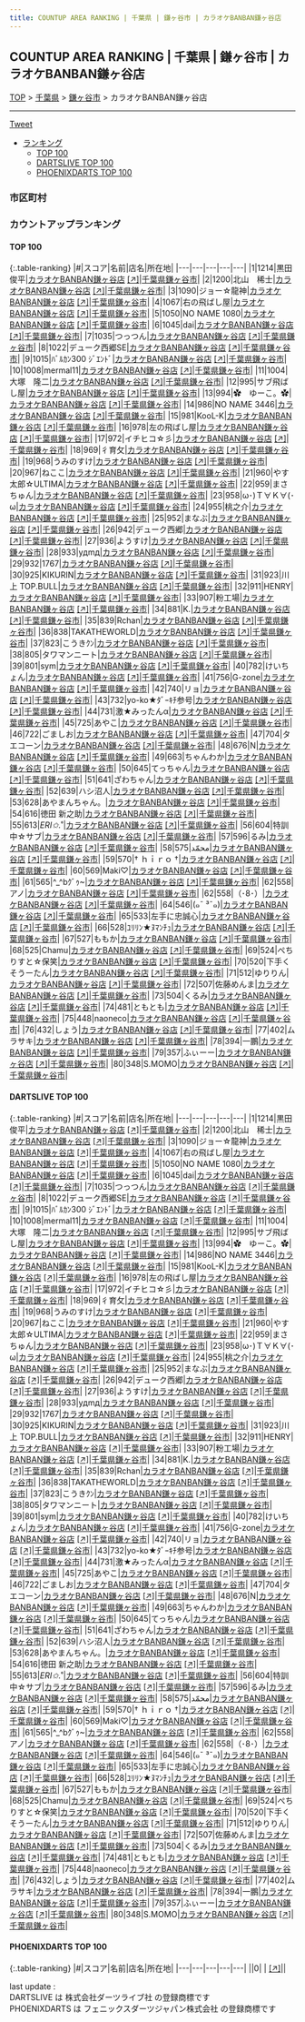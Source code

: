 ```yaml
---
title: COUNTUP AREA RANKING | 千葉県 | 鎌ヶ谷市 | カラオケBANBAN鎌ヶ谷店
---
```

## COUNTUP AREA RANKING | 千葉県 | 鎌ヶ谷市 | カラオケBANBAN鎌ヶ谷店

[TOP](/darts/rank/) > [千葉県](/darts/rank/千葉県/) > [鎌ヶ谷市](/darts/rank/千葉県/鎌ヶ谷市/) > カラオケBANBAN鎌ヶ谷店

___

<a href="https://twitter.com/share?ref_src=twsrc%5Etfw" data-text="COUNTUP AREA RANKING | 千葉県鎌ヶ谷市カラオケBANBAN鎌ヶ谷店" class="twitter-share-button" data-hashtags="DARTSLIVE,PHOENIXDARTS,darts,ダーツ" data-show-count="false">Tweet</a>

* [ランキング](#カウントアップランキング)
    * [TOP 100](#top-100)
    * [DARTSLIVE TOP 100](#dartslive-top-100)
    * [PHOENIXDARTS TOP 100](#phoenixdarts-top-100)

### 市区町村

<ul>

</ul>

### カウントアップランキング

#### TOP 100



{:.table-ranking}
|#|スコア|名前|店名|所在地|
|---|---|---|---|---|
|1|1214|<span class="rank-name-dl">黒田 俊平</span>|<a href="/darts/rank/shops/b36ff71bbaf746370d9b047a20a7ba1e.html">カラオケBANBAN鎌ヶ谷店</a> <a href="https://search.dartslive.com/jp/shop/b36ff71bbaf746370d9b047a20a7ba1e">[↗]</a>|<a href="/darts/rank/千葉県/鎌ヶ谷市">千葉県鎌ヶ谷市</a>|
|2|1200|<span class="rank-name-dl">北山　稀士</span>|<a href="/darts/rank/shops/b36ff71bbaf746370d9b047a20a7ba1e.html">カラオケBANBAN鎌ヶ谷店</a> <a href="https://search.dartslive.com/jp/shop/b36ff71bbaf746370d9b047a20a7ba1e">[↗]</a>|<a href="/darts/rank/千葉県/鎌ヶ谷市">千葉県鎌ヶ谷市</a>|
|3|1090|<span class="rank-name-dl">ジョー☆龍神</span>|<a href="/darts/rank/shops/b36ff71bbaf746370d9b047a20a7ba1e.html">カラオケBANBAN鎌ヶ谷店</a> <a href="https://search.dartslive.com/jp/shop/b36ff71bbaf746370d9b047a20a7ba1e">[↗]</a>|<a href="/darts/rank/千葉県/鎌ヶ谷市">千葉県鎌ヶ谷市</a>|
|4|1067|<span class="rank-name-dl">右の飛ばし屋</span>|<a href="/darts/rank/shops/b36ff71bbaf746370d9b047a20a7ba1e.html">カラオケBANBAN鎌ヶ谷店</a> <a href="https://search.dartslive.com/jp/shop/b36ff71bbaf746370d9b047a20a7ba1e">[↗]</a>|<a href="/darts/rank/千葉県/鎌ヶ谷市">千葉県鎌ヶ谷市</a>|
|5|1050|<span class="rank-name-dl">NO NAME 1080</span>|<a href="/darts/rank/shops/b36ff71bbaf746370d9b047a20a7ba1e.html">カラオケBANBAN鎌ヶ谷店</a> <a href="https://search.dartslive.com/jp/shop/b36ff71bbaf746370d9b047a20a7ba1e">[↗]</a>|<a href="/darts/rank/千葉県/鎌ヶ谷市">千葉県鎌ヶ谷市</a>|
|6|1045|<span class="rank-name-dl">dai</span>|<a href="/darts/rank/shops/b36ff71bbaf746370d9b047a20a7ba1e.html">カラオケBANBAN鎌ヶ谷店</a> <a href="https://search.dartslive.com/jp/shop/b36ff71bbaf746370d9b047a20a7ba1e">[↗]</a>|<a href="/darts/rank/千葉県/鎌ヶ谷市">千葉県鎌ヶ谷市</a>|
|7|1035|<span class="rank-name-dl">つっつん</span>|<a href="/darts/rank/shops/b36ff71bbaf746370d9b047a20a7ba1e.html">カラオケBANBAN鎌ヶ谷店</a> <a href="https://search.dartslive.com/jp/shop/b36ff71bbaf746370d9b047a20a7ba1e">[↗]</a>|<a href="/darts/rank/千葉県/鎌ヶ谷市">千葉県鎌ヶ谷市</a>|
|8|1022|<span class="rank-name-dl">デューク西郷SE</span>|<a href="/darts/rank/shops/b36ff71bbaf746370d9b047a20a7ba1e.html">カラオケBANBAN鎌ヶ谷店</a> <a href="https://search.dartslive.com/jp/shop/b36ff71bbaf746370d9b047a20a7ba1e">[↗]</a>|<a href="/darts/rank/千葉県/鎌ヶ谷市">千葉県鎌ヶ谷市</a>|
|9|1015|<span class="rank-name-dl">ﾊﾞﾙｶﾝ300 ｼﾞｴﾝﾄﾞ</span>|<a href="/darts/rank/shops/b36ff71bbaf746370d9b047a20a7ba1e.html">カラオケBANBAN鎌ヶ谷店</a> <a href="https://search.dartslive.com/jp/shop/b36ff71bbaf746370d9b047a20a7ba1e">[↗]</a>|<a href="/darts/rank/千葉県/鎌ヶ谷市">千葉県鎌ヶ谷市</a>|
|10|1008|<span class="rank-name-dl">mermal11</span>|<a href="/darts/rank/shops/b36ff71bbaf746370d9b047a20a7ba1e.html">カラオケBANBAN鎌ヶ谷店</a> <a href="https://search.dartslive.com/jp/shop/b36ff71bbaf746370d9b047a20a7ba1e">[↗]</a>|<a href="/darts/rank/千葉県/鎌ヶ谷市">千葉県鎌ヶ谷市</a>|
|11|1004|<span class="rank-name-dl">大塚　隆二</span>|<a href="/darts/rank/shops/b36ff71bbaf746370d9b047a20a7ba1e.html">カラオケBANBAN鎌ヶ谷店</a> <a href="https://search.dartslive.com/jp/shop/b36ff71bbaf746370d9b047a20a7ba1e">[↗]</a>|<a href="/darts/rank/千葉県/鎌ヶ谷市">千葉県鎌ヶ谷市</a>|
|12|995|<span class="rank-name-dl">サブ飛ばし屋</span>|<a href="/darts/rank/shops/b36ff71bbaf746370d9b047a20a7ba1e.html">カラオケBANBAN鎌ヶ谷店</a> <a href="https://search.dartslive.com/jp/shop/b36ff71bbaf746370d9b047a20a7ba1e">[↗]</a>|<a href="/darts/rank/千葉県/鎌ヶ谷市">千葉県鎌ヶ谷市</a>|
|13|994|<span class="rank-name-dl">✿　ゆーこ。✿</span>|<a href="/darts/rank/shops/b36ff71bbaf746370d9b047a20a7ba1e.html">カラオケBANBAN鎌ヶ谷店</a> <a href="https://search.dartslive.com/jp/shop/b36ff71bbaf746370d9b047a20a7ba1e">[↗]</a>|<a href="/darts/rank/千葉県/鎌ヶ谷市">千葉県鎌ヶ谷市</a>|
|14|986|<span class="rank-name-dl">NO NAME 3446</span>|<a href="/darts/rank/shops/b36ff71bbaf746370d9b047a20a7ba1e.html">カラオケBANBAN鎌ヶ谷店</a> <a href="https://search.dartslive.com/jp/shop/b36ff71bbaf746370d9b047a20a7ba1e">[↗]</a>|<a href="/darts/rank/千葉県/鎌ヶ谷市">千葉県鎌ヶ谷市</a>|
|15|981|<span class="rank-name-dl">KooL-K</span>|<a href="/darts/rank/shops/b36ff71bbaf746370d9b047a20a7ba1e.html">カラオケBANBAN鎌ヶ谷店</a> <a href="https://search.dartslive.com/jp/shop/b36ff71bbaf746370d9b047a20a7ba1e">[↗]</a>|<a href="/darts/rank/千葉県/鎌ヶ谷市">千葉県鎌ヶ谷市</a>|
|16|978|<span class="rank-name-dl">左の飛ばし屋</span>|<a href="/darts/rank/shops/b36ff71bbaf746370d9b047a20a7ba1e.html">カラオケBANBAN鎌ヶ谷店</a> <a href="https://search.dartslive.com/jp/shop/b36ff71bbaf746370d9b047a20a7ba1e">[↗]</a>|<a href="/darts/rank/千葉県/鎌ヶ谷市">千葉県鎌ヶ谷市</a>|
|17|972|<span class="rank-name-dl">イチヒコ☆彡</span>|<a href="/darts/rank/shops/b36ff71bbaf746370d9b047a20a7ba1e.html">カラオケBANBAN鎌ヶ谷店</a> <a href="https://search.dartslive.com/jp/shop/b36ff71bbaf746370d9b047a20a7ba1e">[↗]</a>|<a href="/darts/rank/千葉県/鎌ヶ谷市">千葉県鎌ヶ谷市</a>|
|18|969|<span class="rank-name-dl">彳育攵</span>|<a href="/darts/rank/shops/b36ff71bbaf746370d9b047a20a7ba1e.html">カラオケBANBAN鎌ヶ谷店</a> <a href="https://search.dartslive.com/jp/shop/b36ff71bbaf746370d9b047a20a7ba1e">[↗]</a>|<a href="/darts/rank/千葉県/鎌ヶ谷市">千葉県鎌ヶ谷市</a>|
|19|968|<span class="rank-name-dl">うみのすけ</span>|<a href="/darts/rank/shops/b36ff71bbaf746370d9b047a20a7ba1e.html">カラオケBANBAN鎌ヶ谷店</a> <a href="https://search.dartslive.com/jp/shop/b36ff71bbaf746370d9b047a20a7ba1e">[↗]</a>|<a href="/darts/rank/千葉県/鎌ヶ谷市">千葉県鎌ヶ谷市</a>|
|20|967|<span class="rank-name-dl">ねここ</span>|<a href="/darts/rank/shops/b36ff71bbaf746370d9b047a20a7ba1e.html">カラオケBANBAN鎌ヶ谷店</a> <a href="https://search.dartslive.com/jp/shop/b36ff71bbaf746370d9b047a20a7ba1e">[↗]</a>|<a href="/darts/rank/千葉県/鎌ヶ谷市">千葉県鎌ヶ谷市</a>|
|21|960|<span class="rank-name-dl">やす太郎☆ULTIMA</span>|<a href="/darts/rank/shops/b36ff71bbaf746370d9b047a20a7ba1e.html">カラオケBANBAN鎌ヶ谷店</a> <a href="https://search.dartslive.com/jp/shop/b36ff71bbaf746370d9b047a20a7ba1e">[↗]</a>|<a href="/darts/rank/千葉県/鎌ヶ谷市">千葉県鎌ヶ谷市</a>|
|22|959|<span class="rank-name-dl">まさちゅん</span>|<a href="/darts/rank/shops/b36ff71bbaf746370d9b047a20a7ba1e.html">カラオケBANBAN鎌ヶ谷店</a> <a href="https://search.dartslive.com/jp/shop/b36ff71bbaf746370d9b047a20a7ba1e">[↗]</a>|<a href="/darts/rank/千葉県/鎌ヶ谷市">千葉県鎌ヶ谷市</a>|
|23|958|<span class="rank-name-dl">ω･)Ｔ∀Ｋ∀(･ω</span>|<a href="/darts/rank/shops/b36ff71bbaf746370d9b047a20a7ba1e.html">カラオケBANBAN鎌ヶ谷店</a> <a href="https://search.dartslive.com/jp/shop/b36ff71bbaf746370d9b047a20a7ba1e">[↗]</a>|<a href="/darts/rank/千葉県/鎌ヶ谷市">千葉県鎌ヶ谷市</a>|
|24|955|<span class="rank-name-dl">桃之介</span>|<a href="/darts/rank/shops/b36ff71bbaf746370d9b047a20a7ba1e.html">カラオケBANBAN鎌ヶ谷店</a> <a href="https://search.dartslive.com/jp/shop/b36ff71bbaf746370d9b047a20a7ba1e">[↗]</a>|<a href="/darts/rank/千葉県/鎌ヶ谷市">千葉県鎌ヶ谷市</a>|
|25|952|<span class="rank-name-dl">まなぶ</span>|<a href="/darts/rank/shops/b36ff71bbaf746370d9b047a20a7ba1e.html">カラオケBANBAN鎌ヶ谷店</a> <a href="https://search.dartslive.com/jp/shop/b36ff71bbaf746370d9b047a20a7ba1e">[↗]</a>|<a href="/darts/rank/千葉県/鎌ヶ谷市">千葉県鎌ヶ谷市</a>|
|26|942|<span class="rank-name-dl">デューク西郷</span>|<a href="/darts/rank/shops/b36ff71bbaf746370d9b047a20a7ba1e.html">カラオケBANBAN鎌ヶ谷店</a> <a href="https://search.dartslive.com/jp/shop/b36ff71bbaf746370d9b047a20a7ba1e">[↗]</a>|<a href="/darts/rank/千葉県/鎌ヶ谷市">千葉県鎌ヶ谷市</a>|
|27|936|<span class="rank-name-dl">ようすけ</span>|<a href="/darts/rank/shops/b36ff71bbaf746370d9b047a20a7ba1e.html">カラオケBANBAN鎌ヶ谷店</a> <a href="https://search.dartslive.com/jp/shop/b36ff71bbaf746370d9b047a20a7ba1e">[↗]</a>|<a href="/darts/rank/千葉県/鎌ヶ谷市">千葉県鎌ヶ谷市</a>|
|28|933|<span class="rank-name-dl">yдmд</span>|<a href="/darts/rank/shops/b36ff71bbaf746370d9b047a20a7ba1e.html">カラオケBANBAN鎌ヶ谷店</a> <a href="https://search.dartslive.com/jp/shop/b36ff71bbaf746370d9b047a20a7ba1e">[↗]</a>|<a href="/darts/rank/千葉県/鎌ヶ谷市">千葉県鎌ヶ谷市</a>|
|29|932|<span class="rank-name-dl">1767</span>|<a href="/darts/rank/shops/b36ff71bbaf746370d9b047a20a7ba1e.html">カラオケBANBAN鎌ヶ谷店</a> <a href="https://search.dartslive.com/jp/shop/b36ff71bbaf746370d9b047a20a7ba1e">[↗]</a>|<a href="/darts/rank/千葉県/鎌ヶ谷市">千葉県鎌ヶ谷市</a>|
|30|925|<span class="rank-name-dl">KIKURIN</span>|<a href="/darts/rank/shops/b36ff71bbaf746370d9b047a20a7ba1e.html">カラオケBANBAN鎌ヶ谷店</a> <a href="https://search.dartslive.com/jp/shop/b36ff71bbaf746370d9b047a20a7ba1e">[↗]</a>|<a href="/darts/rank/千葉県/鎌ヶ谷市">千葉県鎌ヶ谷市</a>|
|31|923|<span class="rank-name-dl">川上 TOP.BULL</span>|<a href="/darts/rank/shops/b36ff71bbaf746370d9b047a20a7ba1e.html">カラオケBANBAN鎌ヶ谷店</a> <a href="https://search.dartslive.com/jp/shop/b36ff71bbaf746370d9b047a20a7ba1e">[↗]</a>|<a href="/darts/rank/千葉県/鎌ヶ谷市">千葉県鎌ヶ谷市</a>|
|32|911|<span class="rank-name-dl">HENRY</span>|<a href="/darts/rank/shops/b36ff71bbaf746370d9b047a20a7ba1e.html">カラオケBANBAN鎌ヶ谷店</a> <a href="https://search.dartslive.com/jp/shop/b36ff71bbaf746370d9b047a20a7ba1e">[↗]</a>|<a href="/darts/rank/千葉県/鎌ヶ谷市">千葉県鎌ヶ谷市</a>|
|33|907|<span class="rank-name-dl">粉工場</span>|<a href="/darts/rank/shops/b36ff71bbaf746370d9b047a20a7ba1e.html">カラオケBANBAN鎌ヶ谷店</a> <a href="https://search.dartslive.com/jp/shop/b36ff71bbaf746370d9b047a20a7ba1e">[↗]</a>|<a href="/darts/rank/千葉県/鎌ヶ谷市">千葉県鎌ヶ谷市</a>|
|34|881|<span class="rank-name-dl">K.</span>|<a href="/darts/rank/shops/b36ff71bbaf746370d9b047a20a7ba1e.html">カラオケBANBAN鎌ヶ谷店</a> <a href="https://search.dartslive.com/jp/shop/b36ff71bbaf746370d9b047a20a7ba1e">[↗]</a>|<a href="/darts/rank/千葉県/鎌ヶ谷市">千葉県鎌ヶ谷市</a>|
|35|839|<span class="rank-name-dl">Rchan</span>|<a href="/darts/rank/shops/b36ff71bbaf746370d9b047a20a7ba1e.html">カラオケBANBAN鎌ヶ谷店</a> <a href="https://search.dartslive.com/jp/shop/b36ff71bbaf746370d9b047a20a7ba1e">[↗]</a>|<a href="/darts/rank/千葉県/鎌ヶ谷市">千葉県鎌ヶ谷市</a>|
|36|838|<span class="rank-name-dl">TAKATHEWORLD</span>|<a href="/darts/rank/shops/b36ff71bbaf746370d9b047a20a7ba1e.html">カラオケBANBAN鎌ヶ谷店</a> <a href="https://search.dartslive.com/jp/shop/b36ff71bbaf746370d9b047a20a7ba1e">[↗]</a>|<a href="/darts/rank/千葉県/鎌ヶ谷市">千葉県鎌ヶ谷市</a>|
|37|823|<span class="rank-name-dl">こうきｸﾝ</span>|<a href="/darts/rank/shops/b36ff71bbaf746370d9b047a20a7ba1e.html">カラオケBANBAN鎌ヶ谷店</a> <a href="https://search.dartslive.com/jp/shop/b36ff71bbaf746370d9b047a20a7ba1e">[↗]</a>|<a href="/darts/rank/千葉県/鎌ヶ谷市">千葉県鎌ヶ谷市</a>|
|38|805|<span class="rank-name-dl">タワマンニート</span>|<a href="/darts/rank/shops/b36ff71bbaf746370d9b047a20a7ba1e.html">カラオケBANBAN鎌ヶ谷店</a> <a href="https://search.dartslive.com/jp/shop/b36ff71bbaf746370d9b047a20a7ba1e">[↗]</a>|<a href="/darts/rank/千葉県/鎌ヶ谷市">千葉県鎌ヶ谷市</a>|
|39|801|<span class="rank-name-dl">sym</span>|<a href="/darts/rank/shops/b36ff71bbaf746370d9b047a20a7ba1e.html">カラオケBANBAN鎌ヶ谷店</a> <a href="https://search.dartslive.com/jp/shop/b36ff71bbaf746370d9b047a20a7ba1e">[↗]</a>|<a href="/darts/rank/千葉県/鎌ヶ谷市">千葉県鎌ヶ谷市</a>|
|40|782|<span class="rank-name-dl">けいちょん</span>|<a href="/darts/rank/shops/b36ff71bbaf746370d9b047a20a7ba1e.html">カラオケBANBAN鎌ヶ谷店</a> <a href="https://search.dartslive.com/jp/shop/b36ff71bbaf746370d9b047a20a7ba1e">[↗]</a>|<a href="/darts/rank/千葉県/鎌ヶ谷市">千葉県鎌ヶ谷市</a>|
|41|756|<span class="rank-name-dl">G-zone</span>|<a href="/darts/rank/shops/b36ff71bbaf746370d9b047a20a7ba1e.html">カラオケBANBAN鎌ヶ谷店</a> <a href="https://search.dartslive.com/jp/shop/b36ff71bbaf746370d9b047a20a7ba1e">[↗]</a>|<a href="/darts/rank/千葉県/鎌ヶ谷市">千葉県鎌ヶ谷市</a>|
|42|740|<span class="rank-name-dl">リョ</span>|<a href="/darts/rank/shops/b36ff71bbaf746370d9b047a20a7ba1e.html">カラオケBANBAN鎌ヶ谷店</a> <a href="https://search.dartslive.com/jp/shop/b36ff71bbaf746370d9b047a20a7ba1e">[↗]</a>|<a href="/darts/rank/千葉県/鎌ヶ谷市">千葉県鎌ヶ谷市</a>|
|43|732|<span class="rank-name-dl">yo-ko★ﾀﾞｰｷﾁ参号</span>|<a href="/darts/rank/shops/b36ff71bbaf746370d9b047a20a7ba1e.html">カラオケBANBAN鎌ヶ谷店</a> <a href="https://search.dartslive.com/jp/shop/b36ff71bbaf746370d9b047a20a7ba1e">[↗]</a>|<a href="/darts/rank/千葉県/鎌ヶ谷市">千葉県鎌ヶ谷市</a>|
|44|731|<span class="rank-name-dl">激★みったんα</span>|<a href="/darts/rank/shops/b36ff71bbaf746370d9b047a20a7ba1e.html">カラオケBANBAN鎌ヶ谷店</a> <a href="https://search.dartslive.com/jp/shop/b36ff71bbaf746370d9b047a20a7ba1e">[↗]</a>|<a href="/darts/rank/千葉県/鎌ヶ谷市">千葉県鎌ヶ谷市</a>|
|45|725|<span class="rank-name-dl">あやこ</span>|<a href="/darts/rank/shops/b36ff71bbaf746370d9b047a20a7ba1e.html">カラオケBANBAN鎌ヶ谷店</a> <a href="https://search.dartslive.com/jp/shop/b36ff71bbaf746370d9b047a20a7ba1e">[↗]</a>|<a href="/darts/rank/千葉県/鎌ヶ谷市">千葉県鎌ヶ谷市</a>|
|46|722|<span class="rank-name-dl">ごましお</span>|<a href="/darts/rank/shops/b36ff71bbaf746370d9b047a20a7ba1e.html">カラオケBANBAN鎌ヶ谷店</a> <a href="https://search.dartslive.com/jp/shop/b36ff71bbaf746370d9b047a20a7ba1e">[↗]</a>|<a href="/darts/rank/千葉県/鎌ヶ谷市">千葉県鎌ヶ谷市</a>|
|47|704|<span class="rank-name-dl">タエコーン</span>|<a href="/darts/rank/shops/b36ff71bbaf746370d9b047a20a7ba1e.html">カラオケBANBAN鎌ヶ谷店</a> <a href="https://search.dartslive.com/jp/shop/b36ff71bbaf746370d9b047a20a7ba1e">[↗]</a>|<a href="/darts/rank/千葉県/鎌ヶ谷市">千葉県鎌ヶ谷市</a>|
|48|676|<span class="rank-name-dl">N</span>|<a href="/darts/rank/shops/b36ff71bbaf746370d9b047a20a7ba1e.html">カラオケBANBAN鎌ヶ谷店</a> <a href="https://search.dartslive.com/jp/shop/b36ff71bbaf746370d9b047a20a7ba1e">[↗]</a>|<a href="/darts/rank/千葉県/鎌ヶ谷市">千葉県鎌ヶ谷市</a>|
|49|663|<span class="rank-name-dl">ちゃんわか</span>|<a href="/darts/rank/shops/b36ff71bbaf746370d9b047a20a7ba1e.html">カラオケBANBAN鎌ヶ谷店</a> <a href="https://search.dartslive.com/jp/shop/b36ff71bbaf746370d9b047a20a7ba1e">[↗]</a>|<a href="/darts/rank/千葉県/鎌ヶ谷市">千葉県鎌ヶ谷市</a>|
|50|645|<span class="rank-name-dl">てっちゃん</span>|<a href="/darts/rank/shops/b36ff71bbaf746370d9b047a20a7ba1e.html">カラオケBANBAN鎌ヶ谷店</a> <a href="https://search.dartslive.com/jp/shop/b36ff71bbaf746370d9b047a20a7ba1e">[↗]</a>|<a href="/darts/rank/千葉県/鎌ヶ谷市">千葉県鎌ヶ谷市</a>|
|51|641|<span class="rank-name-dl">ざわちゃん</span>|<a href="/darts/rank/shops/b36ff71bbaf746370d9b047a20a7ba1e.html">カラオケBANBAN鎌ヶ谷店</a> <a href="https://search.dartslive.com/jp/shop/b36ff71bbaf746370d9b047a20a7ba1e">[↗]</a>|<a href="/darts/rank/千葉県/鎌ヶ谷市">千葉県鎌ヶ谷市</a>|
|52|639|<span class="rank-name-dl">ハシ沼人</span>|<a href="/darts/rank/shops/b36ff71bbaf746370d9b047a20a7ba1e.html">カラオケBANBAN鎌ヶ谷店</a> <a href="https://search.dartslive.com/jp/shop/b36ff71bbaf746370d9b047a20a7ba1e">[↗]</a>|<a href="/darts/rank/千葉県/鎌ヶ谷市">千葉県鎌ヶ谷市</a>|
|53|628|<span class="rank-name-dl">あやまんちゃん。</span>|<a href="/darts/rank/shops/b36ff71bbaf746370d9b047a20a7ba1e.html">カラオケBANBAN鎌ヶ谷店</a> <a href="https://search.dartslive.com/jp/shop/b36ff71bbaf746370d9b047a20a7ba1e">[↗]</a>|<a href="/darts/rank/千葉県/鎌ヶ谷市">千葉県鎌ヶ谷市</a>|
|54|616|<span class="rank-name-dl">徳田 新之助</span>|<a href="/darts/rank/shops/b36ff71bbaf746370d9b047a20a7ba1e.html">カラオケBANBAN鎌ヶ谷店</a> <a href="https://search.dartslive.com/jp/shop/b36ff71bbaf746370d9b047a20a7ba1e">[↗]</a>|<a href="/darts/rank/千葉県/鎌ヶ谷市">千葉県鎌ヶ谷市</a>|
|55|613|<span class="rank-name-dl">*ERI✩.*˚</span>|<a href="/darts/rank/shops/b36ff71bbaf746370d9b047a20a7ba1e.html">カラオケBANBAN鎌ヶ谷店</a> <a href="https://search.dartslive.com/jp/shop/b36ff71bbaf746370d9b047a20a7ba1e">[↗]</a>|<a href="/darts/rank/千葉県/鎌ヶ谷市">千葉県鎌ヶ谷市</a>|
|56|604|<span class="rank-name-dl">特訓中☆サブ</span>|<a href="/darts/rank/shops/b36ff71bbaf746370d9b047a20a7ba1e.html">カラオケBANBAN鎌ヶ谷店</a> <a href="https://search.dartslive.com/jp/shop/b36ff71bbaf746370d9b047a20a7ba1e">[↗]</a>|<a href="/darts/rank/千葉県/鎌ヶ谷市">千葉県鎌ヶ谷市</a>|
|57|596|<span class="rank-name-dl">るみ</span>|<a href="/darts/rank/shops/b36ff71bbaf746370d9b047a20a7ba1e.html">カラオケBANBAN鎌ヶ谷店</a> <a href="https://search.dartslive.com/jp/shop/b36ff71bbaf746370d9b047a20a7ba1e">[↗]</a>|<a href="/darts/rank/千葉県/鎌ヶ谷市">千葉県鎌ヶ谷市</a>|
|58|575|<span class="rank-name-dl">محمّد</span>|<a href="/darts/rank/shops/b36ff71bbaf746370d9b047a20a7ba1e.html">カラオケBANBAN鎌ヶ谷店</a> <a href="https://search.dartslive.com/jp/shop/b36ff71bbaf746370d9b047a20a7ba1e">[↗]</a>|<a href="/darts/rank/千葉県/鎌ヶ谷市">千葉県鎌ヶ谷市</a>|
|59|570|<span class="rank-name-dl">† ｈｉｒｏ †</span>|<a href="/darts/rank/shops/b36ff71bbaf746370d9b047a20a7ba1e.html">カラオケBANBAN鎌ヶ谷店</a> <a href="https://search.dartslive.com/jp/shop/b36ff71bbaf746370d9b047a20a7ba1e">[↗]</a>|<a href="/darts/rank/千葉県/鎌ヶ谷市">千葉県鎌ヶ谷市</a>|
|60|569|<span class="rank-name-dl">Maki♡</span>|<a href="/darts/rank/shops/b36ff71bbaf746370d9b047a20a7ba1e.html">カラオケBANBAN鎌ヶ谷店</a> <a href="https://search.dartslive.com/jp/shop/b36ff71bbaf746370d9b047a20a7ba1e">[↗]</a>|<a href="/darts/rank/千葉県/鎌ヶ谷市">千葉県鎌ヶ谷市</a>|
|61|565|<span class="rank-name-dl">^_^bｸﾞｩ~</span>|<a href="/darts/rank/shops/b36ff71bbaf746370d9b047a20a7ba1e.html">カラオケBANBAN鎌ヶ谷店</a> <a href="https://search.dartslive.com/jp/shop/b36ff71bbaf746370d9b047a20a7ba1e">[↗]</a>|<a href="/darts/rank/千葉県/鎌ヶ谷市">千葉県鎌ヶ谷市</a>|
|62|558|<span class="rank-name-dl">アノ</span>|<a href="/darts/rank/shops/b36ff71bbaf746370d9b047a20a7ba1e.html">カラオケBANBAN鎌ヶ谷店</a> <a href="https://search.dartslive.com/jp/shop/b36ff71bbaf746370d9b047a20a7ba1e">[↗]</a>|<a href="/darts/rank/千葉県/鎌ヶ谷市">千葉県鎌ヶ谷市</a>|
|62|558|<span class="rank-name-dl">（･8･）</span>|<a href="/darts/rank/shops/b36ff71bbaf746370d9b047a20a7ba1e.html">カラオケBANBAN鎌ヶ谷店</a> <a href="https://search.dartslive.com/jp/shop/b36ff71bbaf746370d9b047a20a7ba1e">[↗]</a>|<a href="/darts/rank/千葉県/鎌ヶ谷市">千葉県鎌ヶ谷市</a>|
|64|546|<span class="rank-name-dl">(๑¯ ³¯๑)</span>|<a href="/darts/rank/shops/b36ff71bbaf746370d9b047a20a7ba1e.html">カラオケBANBAN鎌ヶ谷店</a> <a href="https://search.dartslive.com/jp/shop/b36ff71bbaf746370d9b047a20a7ba1e">[↗]</a>|<a href="/darts/rank/千葉県/鎌ヶ谷市">千葉県鎌ヶ谷市</a>|
|65|533|<span class="rank-name-dl">左手に忠誠心</span>|<a href="/darts/rank/shops/b36ff71bbaf746370d9b047a20a7ba1e.html">カラオケBANBAN鎌ヶ谷店</a> <a href="https://search.dartslive.com/jp/shop/b36ff71bbaf746370d9b047a20a7ba1e">[↗]</a>|<a href="/darts/rank/千葉県/鎌ヶ谷市">千葉県鎌ヶ谷市</a>|
|66|528|<span class="rank-name-dl">ﾕﾘﾘﾝ★ﾇﾏﾝﾁｭ</span>|<a href="/darts/rank/shops/b36ff71bbaf746370d9b047a20a7ba1e.html">カラオケBANBAN鎌ヶ谷店</a> <a href="https://search.dartslive.com/jp/shop/b36ff71bbaf746370d9b047a20a7ba1e">[↗]</a>|<a href="/darts/rank/千葉県/鎌ヶ谷市">千葉県鎌ヶ谷市</a>|
|67|527|<span class="rank-name-dl">ももか</span>|<a href="/darts/rank/shops/b36ff71bbaf746370d9b047a20a7ba1e.html">カラオケBANBAN鎌ヶ谷店</a> <a href="https://search.dartslive.com/jp/shop/b36ff71bbaf746370d9b047a20a7ba1e">[↗]</a>|<a href="/darts/rank/千葉県/鎌ヶ谷市">千葉県鎌ヶ谷市</a>|
|68|525|<span class="rank-name-dl">Chamu</span>|<a href="/darts/rank/shops/b36ff71bbaf746370d9b047a20a7ba1e.html">カラオケBANBAN鎌ヶ谷店</a> <a href="https://search.dartslive.com/jp/shop/b36ff71bbaf746370d9b047a20a7ba1e">[↗]</a>|<a href="/darts/rank/千葉県/鎌ヶ谷市">千葉県鎌ヶ谷市</a>|
|69|524|<span class="rank-name-dl">ぺちりすと☆保笑</span>|<a href="/darts/rank/shops/b36ff71bbaf746370d9b047a20a7ba1e.html">カラオケBANBAN鎌ヶ谷店</a> <a href="https://search.dartslive.com/jp/shop/b36ff71bbaf746370d9b047a20a7ba1e">[↗]</a>|<a href="/darts/rank/千葉県/鎌ヶ谷市">千葉県鎌ヶ谷市</a>|
|70|520|<span class="rank-name-dl">下手くそうーたん</span>|<a href="/darts/rank/shops/b36ff71bbaf746370d9b047a20a7ba1e.html">カラオケBANBAN鎌ヶ谷店</a> <a href="https://search.dartslive.com/jp/shop/b36ff71bbaf746370d9b047a20a7ba1e">[↗]</a>|<a href="/darts/rank/千葉県/鎌ヶ谷市">千葉県鎌ヶ谷市</a>|
|71|512|<span class="rank-name-dl">ゆりりん</span>|<a href="/darts/rank/shops/b36ff71bbaf746370d9b047a20a7ba1e.html">カラオケBANBAN鎌ヶ谷店</a> <a href="https://search.dartslive.com/jp/shop/b36ff71bbaf746370d9b047a20a7ba1e">[↗]</a>|<a href="/darts/rank/千葉県/鎌ヶ谷市">千葉県鎌ヶ谷市</a>|
|72|507|<span class="rank-name-dl">佐藤めんま</span>|<a href="/darts/rank/shops/b36ff71bbaf746370d9b047a20a7ba1e.html">カラオケBANBAN鎌ヶ谷店</a> <a href="https://search.dartslive.com/jp/shop/b36ff71bbaf746370d9b047a20a7ba1e">[↗]</a>|<a href="/darts/rank/千葉県/鎌ヶ谷市">千葉県鎌ヶ谷市</a>|
|73|504|<span class="rank-name-dl">くるみ</span>|<a href="/darts/rank/shops/b36ff71bbaf746370d9b047a20a7ba1e.html">カラオケBANBAN鎌ヶ谷店</a> <a href="https://search.dartslive.com/jp/shop/b36ff71bbaf746370d9b047a20a7ba1e">[↗]</a>|<a href="/darts/rank/千葉県/鎌ヶ谷市">千葉県鎌ヶ谷市</a>|
|74|481|<span class="rank-name-dl">ともとも</span>|<a href="/darts/rank/shops/b36ff71bbaf746370d9b047a20a7ba1e.html">カラオケBANBAN鎌ヶ谷店</a> <a href="https://search.dartslive.com/jp/shop/b36ff71bbaf746370d9b047a20a7ba1e">[↗]</a>|<a href="/darts/rank/千葉県/鎌ヶ谷市">千葉県鎌ヶ谷市</a>|
|75|448|<span class="rank-name-dl">naoneco</span>|<a href="/darts/rank/shops/b36ff71bbaf746370d9b047a20a7ba1e.html">カラオケBANBAN鎌ヶ谷店</a> <a href="https://search.dartslive.com/jp/shop/b36ff71bbaf746370d9b047a20a7ba1e">[↗]</a>|<a href="/darts/rank/千葉県/鎌ヶ谷市">千葉県鎌ヶ谷市</a>|
|76|432|<span class="rank-name-dl">しょう</span>|<a href="/darts/rank/shops/b36ff71bbaf746370d9b047a20a7ba1e.html">カラオケBANBAN鎌ヶ谷店</a> <a href="https://search.dartslive.com/jp/shop/b36ff71bbaf746370d9b047a20a7ba1e">[↗]</a>|<a href="/darts/rank/千葉県/鎌ヶ谷市">千葉県鎌ヶ谷市</a>|
|77|402|<span class="rank-name-dl">ムラサキ</span>|<a href="/darts/rank/shops/b36ff71bbaf746370d9b047a20a7ba1e.html">カラオケBANBAN鎌ヶ谷店</a> <a href="https://search.dartslive.com/jp/shop/b36ff71bbaf746370d9b047a20a7ba1e">[↗]</a>|<a href="/darts/rank/千葉県/鎌ヶ谷市">千葉県鎌ヶ谷市</a>|
|78|394|<span class="rank-name-dl">一鵬</span>|<a href="/darts/rank/shops/b36ff71bbaf746370d9b047a20a7ba1e.html">カラオケBANBAN鎌ヶ谷店</a> <a href="https://search.dartslive.com/jp/shop/b36ff71bbaf746370d9b047a20a7ba1e">[↗]</a>|<a href="/darts/rank/千葉県/鎌ヶ谷市">千葉県鎌ヶ谷市</a>|
|79|357|<span class="rank-name-dl">ふぃーー</span>|<a href="/darts/rank/shops/b36ff71bbaf746370d9b047a20a7ba1e.html">カラオケBANBAN鎌ヶ谷店</a> <a href="https://search.dartslive.com/jp/shop/b36ff71bbaf746370d9b047a20a7ba1e">[↗]</a>|<a href="/darts/rank/千葉県/鎌ヶ谷市">千葉県鎌ヶ谷市</a>|
|80|348|<span class="rank-name-dl">S.MOMO</span>|<a href="/darts/rank/shops/b36ff71bbaf746370d9b047a20a7ba1e.html">カラオケBANBAN鎌ヶ谷店</a> <a href="https://search.dartslive.com/jp/shop/b36ff71bbaf746370d9b047a20a7ba1e">[↗]</a>|<a href="/darts/rank/千葉県/鎌ヶ谷市">千葉県鎌ヶ谷市</a>|


#### DARTSLIVE TOP 100



{:.table-ranking}
|#|スコア|名前|店名|所在地|
|---|---|---|---|---|
|1|1214|<span class="rank-name-dl">黒田 俊平</span>|<a href="/darts/rank/shops/b36ff71bbaf746370d9b047a20a7ba1e.html">カラオケBANBAN鎌ヶ谷店</a> <a href="https://search.dartslive.com/jp/shop/b36ff71bbaf746370d9b047a20a7ba1e">[↗]</a>|<a href="/darts/rank/千葉県/鎌ヶ谷市">千葉県鎌ヶ谷市</a>|
|2|1200|<span class="rank-name-dl">北山　稀士</span>|<a href="/darts/rank/shops/b36ff71bbaf746370d9b047a20a7ba1e.html">カラオケBANBAN鎌ヶ谷店</a> <a href="https://search.dartslive.com/jp/shop/b36ff71bbaf746370d9b047a20a7ba1e">[↗]</a>|<a href="/darts/rank/千葉県/鎌ヶ谷市">千葉県鎌ヶ谷市</a>|
|3|1090|<span class="rank-name-dl">ジョー☆龍神</span>|<a href="/darts/rank/shops/b36ff71bbaf746370d9b047a20a7ba1e.html">カラオケBANBAN鎌ヶ谷店</a> <a href="https://search.dartslive.com/jp/shop/b36ff71bbaf746370d9b047a20a7ba1e">[↗]</a>|<a href="/darts/rank/千葉県/鎌ヶ谷市">千葉県鎌ヶ谷市</a>|
|4|1067|<span class="rank-name-dl">右の飛ばし屋</span>|<a href="/darts/rank/shops/b36ff71bbaf746370d9b047a20a7ba1e.html">カラオケBANBAN鎌ヶ谷店</a> <a href="https://search.dartslive.com/jp/shop/b36ff71bbaf746370d9b047a20a7ba1e">[↗]</a>|<a href="/darts/rank/千葉県/鎌ヶ谷市">千葉県鎌ヶ谷市</a>|
|5|1050|<span class="rank-name-dl">NO NAME 1080</span>|<a href="/darts/rank/shops/b36ff71bbaf746370d9b047a20a7ba1e.html">カラオケBANBAN鎌ヶ谷店</a> <a href="https://search.dartslive.com/jp/shop/b36ff71bbaf746370d9b047a20a7ba1e">[↗]</a>|<a href="/darts/rank/千葉県/鎌ヶ谷市">千葉県鎌ヶ谷市</a>|
|6|1045|<span class="rank-name-dl">dai</span>|<a href="/darts/rank/shops/b36ff71bbaf746370d9b047a20a7ba1e.html">カラオケBANBAN鎌ヶ谷店</a> <a href="https://search.dartslive.com/jp/shop/b36ff71bbaf746370d9b047a20a7ba1e">[↗]</a>|<a href="/darts/rank/千葉県/鎌ヶ谷市">千葉県鎌ヶ谷市</a>|
|7|1035|<span class="rank-name-dl">つっつん</span>|<a href="/darts/rank/shops/b36ff71bbaf746370d9b047a20a7ba1e.html">カラオケBANBAN鎌ヶ谷店</a> <a href="https://search.dartslive.com/jp/shop/b36ff71bbaf746370d9b047a20a7ba1e">[↗]</a>|<a href="/darts/rank/千葉県/鎌ヶ谷市">千葉県鎌ヶ谷市</a>|
|8|1022|<span class="rank-name-dl">デューク西郷SE</span>|<a href="/darts/rank/shops/b36ff71bbaf746370d9b047a20a7ba1e.html">カラオケBANBAN鎌ヶ谷店</a> <a href="https://search.dartslive.com/jp/shop/b36ff71bbaf746370d9b047a20a7ba1e">[↗]</a>|<a href="/darts/rank/千葉県/鎌ヶ谷市">千葉県鎌ヶ谷市</a>|
|9|1015|<span class="rank-name-dl">ﾊﾞﾙｶﾝ300 ｼﾞｴﾝﾄﾞ</span>|<a href="/darts/rank/shops/b36ff71bbaf746370d9b047a20a7ba1e.html">カラオケBANBAN鎌ヶ谷店</a> <a href="https://search.dartslive.com/jp/shop/b36ff71bbaf746370d9b047a20a7ba1e">[↗]</a>|<a href="/darts/rank/千葉県/鎌ヶ谷市">千葉県鎌ヶ谷市</a>|
|10|1008|<span class="rank-name-dl">mermal11</span>|<a href="/darts/rank/shops/b36ff71bbaf746370d9b047a20a7ba1e.html">カラオケBANBAN鎌ヶ谷店</a> <a href="https://search.dartslive.com/jp/shop/b36ff71bbaf746370d9b047a20a7ba1e">[↗]</a>|<a href="/darts/rank/千葉県/鎌ヶ谷市">千葉県鎌ヶ谷市</a>|
|11|1004|<span class="rank-name-dl">大塚　隆二</span>|<a href="/darts/rank/shops/b36ff71bbaf746370d9b047a20a7ba1e.html">カラオケBANBAN鎌ヶ谷店</a> <a href="https://search.dartslive.com/jp/shop/b36ff71bbaf746370d9b047a20a7ba1e">[↗]</a>|<a href="/darts/rank/千葉県/鎌ヶ谷市">千葉県鎌ヶ谷市</a>|
|12|995|<span class="rank-name-dl">サブ飛ばし屋</span>|<a href="/darts/rank/shops/b36ff71bbaf746370d9b047a20a7ba1e.html">カラオケBANBAN鎌ヶ谷店</a> <a href="https://search.dartslive.com/jp/shop/b36ff71bbaf746370d9b047a20a7ba1e">[↗]</a>|<a href="/darts/rank/千葉県/鎌ヶ谷市">千葉県鎌ヶ谷市</a>|
|13|994|<span class="rank-name-dl">✿　ゆーこ。✿</span>|<a href="/darts/rank/shops/b36ff71bbaf746370d9b047a20a7ba1e.html">カラオケBANBAN鎌ヶ谷店</a> <a href="https://search.dartslive.com/jp/shop/b36ff71bbaf746370d9b047a20a7ba1e">[↗]</a>|<a href="/darts/rank/千葉県/鎌ヶ谷市">千葉県鎌ヶ谷市</a>|
|14|986|<span class="rank-name-dl">NO NAME 3446</span>|<a href="/darts/rank/shops/b36ff71bbaf746370d9b047a20a7ba1e.html">カラオケBANBAN鎌ヶ谷店</a> <a href="https://search.dartslive.com/jp/shop/b36ff71bbaf746370d9b047a20a7ba1e">[↗]</a>|<a href="/darts/rank/千葉県/鎌ヶ谷市">千葉県鎌ヶ谷市</a>|
|15|981|<span class="rank-name-dl">KooL-K</span>|<a href="/darts/rank/shops/b36ff71bbaf746370d9b047a20a7ba1e.html">カラオケBANBAN鎌ヶ谷店</a> <a href="https://search.dartslive.com/jp/shop/b36ff71bbaf746370d9b047a20a7ba1e">[↗]</a>|<a href="/darts/rank/千葉県/鎌ヶ谷市">千葉県鎌ヶ谷市</a>|
|16|978|<span class="rank-name-dl">左の飛ばし屋</span>|<a href="/darts/rank/shops/b36ff71bbaf746370d9b047a20a7ba1e.html">カラオケBANBAN鎌ヶ谷店</a> <a href="https://search.dartslive.com/jp/shop/b36ff71bbaf746370d9b047a20a7ba1e">[↗]</a>|<a href="/darts/rank/千葉県/鎌ヶ谷市">千葉県鎌ヶ谷市</a>|
|17|972|<span class="rank-name-dl">イチヒコ☆彡</span>|<a href="/darts/rank/shops/b36ff71bbaf746370d9b047a20a7ba1e.html">カラオケBANBAN鎌ヶ谷店</a> <a href="https://search.dartslive.com/jp/shop/b36ff71bbaf746370d9b047a20a7ba1e">[↗]</a>|<a href="/darts/rank/千葉県/鎌ヶ谷市">千葉県鎌ヶ谷市</a>|
|18|969|<span class="rank-name-dl">彳育攵</span>|<a href="/darts/rank/shops/b36ff71bbaf746370d9b047a20a7ba1e.html">カラオケBANBAN鎌ヶ谷店</a> <a href="https://search.dartslive.com/jp/shop/b36ff71bbaf746370d9b047a20a7ba1e">[↗]</a>|<a href="/darts/rank/千葉県/鎌ヶ谷市">千葉県鎌ヶ谷市</a>|
|19|968|<span class="rank-name-dl">うみのすけ</span>|<a href="/darts/rank/shops/b36ff71bbaf746370d9b047a20a7ba1e.html">カラオケBANBAN鎌ヶ谷店</a> <a href="https://search.dartslive.com/jp/shop/b36ff71bbaf746370d9b047a20a7ba1e">[↗]</a>|<a href="/darts/rank/千葉県/鎌ヶ谷市">千葉県鎌ヶ谷市</a>|
|20|967|<span class="rank-name-dl">ねここ</span>|<a href="/darts/rank/shops/b36ff71bbaf746370d9b047a20a7ba1e.html">カラオケBANBAN鎌ヶ谷店</a> <a href="https://search.dartslive.com/jp/shop/b36ff71bbaf746370d9b047a20a7ba1e">[↗]</a>|<a href="/darts/rank/千葉県/鎌ヶ谷市">千葉県鎌ヶ谷市</a>|
|21|960|<span class="rank-name-dl">やす太郎☆ULTIMA</span>|<a href="/darts/rank/shops/b36ff71bbaf746370d9b047a20a7ba1e.html">カラオケBANBAN鎌ヶ谷店</a> <a href="https://search.dartslive.com/jp/shop/b36ff71bbaf746370d9b047a20a7ba1e">[↗]</a>|<a href="/darts/rank/千葉県/鎌ヶ谷市">千葉県鎌ヶ谷市</a>|
|22|959|<span class="rank-name-dl">まさちゅん</span>|<a href="/darts/rank/shops/b36ff71bbaf746370d9b047a20a7ba1e.html">カラオケBANBAN鎌ヶ谷店</a> <a href="https://search.dartslive.com/jp/shop/b36ff71bbaf746370d9b047a20a7ba1e">[↗]</a>|<a href="/darts/rank/千葉県/鎌ヶ谷市">千葉県鎌ヶ谷市</a>|
|23|958|<span class="rank-name-dl">ω･)Ｔ∀Ｋ∀(･ω</span>|<a href="/darts/rank/shops/b36ff71bbaf746370d9b047a20a7ba1e.html">カラオケBANBAN鎌ヶ谷店</a> <a href="https://search.dartslive.com/jp/shop/b36ff71bbaf746370d9b047a20a7ba1e">[↗]</a>|<a href="/darts/rank/千葉県/鎌ヶ谷市">千葉県鎌ヶ谷市</a>|
|24|955|<span class="rank-name-dl">桃之介</span>|<a href="/darts/rank/shops/b36ff71bbaf746370d9b047a20a7ba1e.html">カラオケBANBAN鎌ヶ谷店</a> <a href="https://search.dartslive.com/jp/shop/b36ff71bbaf746370d9b047a20a7ba1e">[↗]</a>|<a href="/darts/rank/千葉県/鎌ヶ谷市">千葉県鎌ヶ谷市</a>|
|25|952|<span class="rank-name-dl">まなぶ</span>|<a href="/darts/rank/shops/b36ff71bbaf746370d9b047a20a7ba1e.html">カラオケBANBAN鎌ヶ谷店</a> <a href="https://search.dartslive.com/jp/shop/b36ff71bbaf746370d9b047a20a7ba1e">[↗]</a>|<a href="/darts/rank/千葉県/鎌ヶ谷市">千葉県鎌ヶ谷市</a>|
|26|942|<span class="rank-name-dl">デューク西郷</span>|<a href="/darts/rank/shops/b36ff71bbaf746370d9b047a20a7ba1e.html">カラオケBANBAN鎌ヶ谷店</a> <a href="https://search.dartslive.com/jp/shop/b36ff71bbaf746370d9b047a20a7ba1e">[↗]</a>|<a href="/darts/rank/千葉県/鎌ヶ谷市">千葉県鎌ヶ谷市</a>|
|27|936|<span class="rank-name-dl">ようすけ</span>|<a href="/darts/rank/shops/b36ff71bbaf746370d9b047a20a7ba1e.html">カラオケBANBAN鎌ヶ谷店</a> <a href="https://search.dartslive.com/jp/shop/b36ff71bbaf746370d9b047a20a7ba1e">[↗]</a>|<a href="/darts/rank/千葉県/鎌ヶ谷市">千葉県鎌ヶ谷市</a>|
|28|933|<span class="rank-name-dl">yдmд</span>|<a href="/darts/rank/shops/b36ff71bbaf746370d9b047a20a7ba1e.html">カラオケBANBAN鎌ヶ谷店</a> <a href="https://search.dartslive.com/jp/shop/b36ff71bbaf746370d9b047a20a7ba1e">[↗]</a>|<a href="/darts/rank/千葉県/鎌ヶ谷市">千葉県鎌ヶ谷市</a>|
|29|932|<span class="rank-name-dl">1767</span>|<a href="/darts/rank/shops/b36ff71bbaf746370d9b047a20a7ba1e.html">カラオケBANBAN鎌ヶ谷店</a> <a href="https://search.dartslive.com/jp/shop/b36ff71bbaf746370d9b047a20a7ba1e">[↗]</a>|<a href="/darts/rank/千葉県/鎌ヶ谷市">千葉県鎌ヶ谷市</a>|
|30|925|<span class="rank-name-dl">KIKURIN</span>|<a href="/darts/rank/shops/b36ff71bbaf746370d9b047a20a7ba1e.html">カラオケBANBAN鎌ヶ谷店</a> <a href="https://search.dartslive.com/jp/shop/b36ff71bbaf746370d9b047a20a7ba1e">[↗]</a>|<a href="/darts/rank/千葉県/鎌ヶ谷市">千葉県鎌ヶ谷市</a>|
|31|923|<span class="rank-name-dl">川上 TOP.BULL</span>|<a href="/darts/rank/shops/b36ff71bbaf746370d9b047a20a7ba1e.html">カラオケBANBAN鎌ヶ谷店</a> <a href="https://search.dartslive.com/jp/shop/b36ff71bbaf746370d9b047a20a7ba1e">[↗]</a>|<a href="/darts/rank/千葉県/鎌ヶ谷市">千葉県鎌ヶ谷市</a>|
|32|911|<span class="rank-name-dl">HENRY</span>|<a href="/darts/rank/shops/b36ff71bbaf746370d9b047a20a7ba1e.html">カラオケBANBAN鎌ヶ谷店</a> <a href="https://search.dartslive.com/jp/shop/b36ff71bbaf746370d9b047a20a7ba1e">[↗]</a>|<a href="/darts/rank/千葉県/鎌ヶ谷市">千葉県鎌ヶ谷市</a>|
|33|907|<span class="rank-name-dl">粉工場</span>|<a href="/darts/rank/shops/b36ff71bbaf746370d9b047a20a7ba1e.html">カラオケBANBAN鎌ヶ谷店</a> <a href="https://search.dartslive.com/jp/shop/b36ff71bbaf746370d9b047a20a7ba1e">[↗]</a>|<a href="/darts/rank/千葉県/鎌ヶ谷市">千葉県鎌ヶ谷市</a>|
|34|881|<span class="rank-name-dl">K.</span>|<a href="/darts/rank/shops/b36ff71bbaf746370d9b047a20a7ba1e.html">カラオケBANBAN鎌ヶ谷店</a> <a href="https://search.dartslive.com/jp/shop/b36ff71bbaf746370d9b047a20a7ba1e">[↗]</a>|<a href="/darts/rank/千葉県/鎌ヶ谷市">千葉県鎌ヶ谷市</a>|
|35|839|<span class="rank-name-dl">Rchan</span>|<a href="/darts/rank/shops/b36ff71bbaf746370d9b047a20a7ba1e.html">カラオケBANBAN鎌ヶ谷店</a> <a href="https://search.dartslive.com/jp/shop/b36ff71bbaf746370d9b047a20a7ba1e">[↗]</a>|<a href="/darts/rank/千葉県/鎌ヶ谷市">千葉県鎌ヶ谷市</a>|
|36|838|<span class="rank-name-dl">TAKATHEWORLD</span>|<a href="/darts/rank/shops/b36ff71bbaf746370d9b047a20a7ba1e.html">カラオケBANBAN鎌ヶ谷店</a> <a href="https://search.dartslive.com/jp/shop/b36ff71bbaf746370d9b047a20a7ba1e">[↗]</a>|<a href="/darts/rank/千葉県/鎌ヶ谷市">千葉県鎌ヶ谷市</a>|
|37|823|<span class="rank-name-dl">こうきｸﾝ</span>|<a href="/darts/rank/shops/b36ff71bbaf746370d9b047a20a7ba1e.html">カラオケBANBAN鎌ヶ谷店</a> <a href="https://search.dartslive.com/jp/shop/b36ff71bbaf746370d9b047a20a7ba1e">[↗]</a>|<a href="/darts/rank/千葉県/鎌ヶ谷市">千葉県鎌ヶ谷市</a>|
|38|805|<span class="rank-name-dl">タワマンニート</span>|<a href="/darts/rank/shops/b36ff71bbaf746370d9b047a20a7ba1e.html">カラオケBANBAN鎌ヶ谷店</a> <a href="https://search.dartslive.com/jp/shop/b36ff71bbaf746370d9b047a20a7ba1e">[↗]</a>|<a href="/darts/rank/千葉県/鎌ヶ谷市">千葉県鎌ヶ谷市</a>|
|39|801|<span class="rank-name-dl">sym</span>|<a href="/darts/rank/shops/b36ff71bbaf746370d9b047a20a7ba1e.html">カラオケBANBAN鎌ヶ谷店</a> <a href="https://search.dartslive.com/jp/shop/b36ff71bbaf746370d9b047a20a7ba1e">[↗]</a>|<a href="/darts/rank/千葉県/鎌ヶ谷市">千葉県鎌ヶ谷市</a>|
|40|782|<span class="rank-name-dl">けいちょん</span>|<a href="/darts/rank/shops/b36ff71bbaf746370d9b047a20a7ba1e.html">カラオケBANBAN鎌ヶ谷店</a> <a href="https://search.dartslive.com/jp/shop/b36ff71bbaf746370d9b047a20a7ba1e">[↗]</a>|<a href="/darts/rank/千葉県/鎌ヶ谷市">千葉県鎌ヶ谷市</a>|
|41|756|<span class="rank-name-dl">G-zone</span>|<a href="/darts/rank/shops/b36ff71bbaf746370d9b047a20a7ba1e.html">カラオケBANBAN鎌ヶ谷店</a> <a href="https://search.dartslive.com/jp/shop/b36ff71bbaf746370d9b047a20a7ba1e">[↗]</a>|<a href="/darts/rank/千葉県/鎌ヶ谷市">千葉県鎌ヶ谷市</a>|
|42|740|<span class="rank-name-dl">リョ</span>|<a href="/darts/rank/shops/b36ff71bbaf746370d9b047a20a7ba1e.html">カラオケBANBAN鎌ヶ谷店</a> <a href="https://search.dartslive.com/jp/shop/b36ff71bbaf746370d9b047a20a7ba1e">[↗]</a>|<a href="/darts/rank/千葉県/鎌ヶ谷市">千葉県鎌ヶ谷市</a>|
|43|732|<span class="rank-name-dl">yo-ko★ﾀﾞｰｷﾁ参号</span>|<a href="/darts/rank/shops/b36ff71bbaf746370d9b047a20a7ba1e.html">カラオケBANBAN鎌ヶ谷店</a> <a href="https://search.dartslive.com/jp/shop/b36ff71bbaf746370d9b047a20a7ba1e">[↗]</a>|<a href="/darts/rank/千葉県/鎌ヶ谷市">千葉県鎌ヶ谷市</a>|
|44|731|<span class="rank-name-dl">激★みったんα</span>|<a href="/darts/rank/shops/b36ff71bbaf746370d9b047a20a7ba1e.html">カラオケBANBAN鎌ヶ谷店</a> <a href="https://search.dartslive.com/jp/shop/b36ff71bbaf746370d9b047a20a7ba1e">[↗]</a>|<a href="/darts/rank/千葉県/鎌ヶ谷市">千葉県鎌ヶ谷市</a>|
|45|725|<span class="rank-name-dl">あやこ</span>|<a href="/darts/rank/shops/b36ff71bbaf746370d9b047a20a7ba1e.html">カラオケBANBAN鎌ヶ谷店</a> <a href="https://search.dartslive.com/jp/shop/b36ff71bbaf746370d9b047a20a7ba1e">[↗]</a>|<a href="/darts/rank/千葉県/鎌ヶ谷市">千葉県鎌ヶ谷市</a>|
|46|722|<span class="rank-name-dl">ごましお</span>|<a href="/darts/rank/shops/b36ff71bbaf746370d9b047a20a7ba1e.html">カラオケBANBAN鎌ヶ谷店</a> <a href="https://search.dartslive.com/jp/shop/b36ff71bbaf746370d9b047a20a7ba1e">[↗]</a>|<a href="/darts/rank/千葉県/鎌ヶ谷市">千葉県鎌ヶ谷市</a>|
|47|704|<span class="rank-name-dl">タエコーン</span>|<a href="/darts/rank/shops/b36ff71bbaf746370d9b047a20a7ba1e.html">カラオケBANBAN鎌ヶ谷店</a> <a href="https://search.dartslive.com/jp/shop/b36ff71bbaf746370d9b047a20a7ba1e">[↗]</a>|<a href="/darts/rank/千葉県/鎌ヶ谷市">千葉県鎌ヶ谷市</a>|
|48|676|<span class="rank-name-dl">N</span>|<a href="/darts/rank/shops/b36ff71bbaf746370d9b047a20a7ba1e.html">カラオケBANBAN鎌ヶ谷店</a> <a href="https://search.dartslive.com/jp/shop/b36ff71bbaf746370d9b047a20a7ba1e">[↗]</a>|<a href="/darts/rank/千葉県/鎌ヶ谷市">千葉県鎌ヶ谷市</a>|
|49|663|<span class="rank-name-dl">ちゃんわか</span>|<a href="/darts/rank/shops/b36ff71bbaf746370d9b047a20a7ba1e.html">カラオケBANBAN鎌ヶ谷店</a> <a href="https://search.dartslive.com/jp/shop/b36ff71bbaf746370d9b047a20a7ba1e">[↗]</a>|<a href="/darts/rank/千葉県/鎌ヶ谷市">千葉県鎌ヶ谷市</a>|
|50|645|<span class="rank-name-dl">てっちゃん</span>|<a href="/darts/rank/shops/b36ff71bbaf746370d9b047a20a7ba1e.html">カラオケBANBAN鎌ヶ谷店</a> <a href="https://search.dartslive.com/jp/shop/b36ff71bbaf746370d9b047a20a7ba1e">[↗]</a>|<a href="/darts/rank/千葉県/鎌ヶ谷市">千葉県鎌ヶ谷市</a>|
|51|641|<span class="rank-name-dl">ざわちゃん</span>|<a href="/darts/rank/shops/b36ff71bbaf746370d9b047a20a7ba1e.html">カラオケBANBAN鎌ヶ谷店</a> <a href="https://search.dartslive.com/jp/shop/b36ff71bbaf746370d9b047a20a7ba1e">[↗]</a>|<a href="/darts/rank/千葉県/鎌ヶ谷市">千葉県鎌ヶ谷市</a>|
|52|639|<span class="rank-name-dl">ハシ沼人</span>|<a href="/darts/rank/shops/b36ff71bbaf746370d9b047a20a7ba1e.html">カラオケBANBAN鎌ヶ谷店</a> <a href="https://search.dartslive.com/jp/shop/b36ff71bbaf746370d9b047a20a7ba1e">[↗]</a>|<a href="/darts/rank/千葉県/鎌ヶ谷市">千葉県鎌ヶ谷市</a>|
|53|628|<span class="rank-name-dl">あやまんちゃん。</span>|<a href="/darts/rank/shops/b36ff71bbaf746370d9b047a20a7ba1e.html">カラオケBANBAN鎌ヶ谷店</a> <a href="https://search.dartslive.com/jp/shop/b36ff71bbaf746370d9b047a20a7ba1e">[↗]</a>|<a href="/darts/rank/千葉県/鎌ヶ谷市">千葉県鎌ヶ谷市</a>|
|54|616|<span class="rank-name-dl">徳田 新之助</span>|<a href="/darts/rank/shops/b36ff71bbaf746370d9b047a20a7ba1e.html">カラオケBANBAN鎌ヶ谷店</a> <a href="https://search.dartslive.com/jp/shop/b36ff71bbaf746370d9b047a20a7ba1e">[↗]</a>|<a href="/darts/rank/千葉県/鎌ヶ谷市">千葉県鎌ヶ谷市</a>|
|55|613|<span class="rank-name-dl">*ERI✩.*˚</span>|<a href="/darts/rank/shops/b36ff71bbaf746370d9b047a20a7ba1e.html">カラオケBANBAN鎌ヶ谷店</a> <a href="https://search.dartslive.com/jp/shop/b36ff71bbaf746370d9b047a20a7ba1e">[↗]</a>|<a href="/darts/rank/千葉県/鎌ヶ谷市">千葉県鎌ヶ谷市</a>|
|56|604|<span class="rank-name-dl">特訓中☆サブ</span>|<a href="/darts/rank/shops/b36ff71bbaf746370d9b047a20a7ba1e.html">カラオケBANBAN鎌ヶ谷店</a> <a href="https://search.dartslive.com/jp/shop/b36ff71bbaf746370d9b047a20a7ba1e">[↗]</a>|<a href="/darts/rank/千葉県/鎌ヶ谷市">千葉県鎌ヶ谷市</a>|
|57|596|<span class="rank-name-dl">るみ</span>|<a href="/darts/rank/shops/b36ff71bbaf746370d9b047a20a7ba1e.html">カラオケBANBAN鎌ヶ谷店</a> <a href="https://search.dartslive.com/jp/shop/b36ff71bbaf746370d9b047a20a7ba1e">[↗]</a>|<a href="/darts/rank/千葉県/鎌ヶ谷市">千葉県鎌ヶ谷市</a>|
|58|575|<span class="rank-name-dl">محمّد</span>|<a href="/darts/rank/shops/b36ff71bbaf746370d9b047a20a7ba1e.html">カラオケBANBAN鎌ヶ谷店</a> <a href="https://search.dartslive.com/jp/shop/b36ff71bbaf746370d9b047a20a7ba1e">[↗]</a>|<a href="/darts/rank/千葉県/鎌ヶ谷市">千葉県鎌ヶ谷市</a>|
|59|570|<span class="rank-name-dl">† ｈｉｒｏ †</span>|<a href="/darts/rank/shops/b36ff71bbaf746370d9b047a20a7ba1e.html">カラオケBANBAN鎌ヶ谷店</a> <a href="https://search.dartslive.com/jp/shop/b36ff71bbaf746370d9b047a20a7ba1e">[↗]</a>|<a href="/darts/rank/千葉県/鎌ヶ谷市">千葉県鎌ヶ谷市</a>|
|60|569|<span class="rank-name-dl">Maki♡</span>|<a href="/darts/rank/shops/b36ff71bbaf746370d9b047a20a7ba1e.html">カラオケBANBAN鎌ヶ谷店</a> <a href="https://search.dartslive.com/jp/shop/b36ff71bbaf746370d9b047a20a7ba1e">[↗]</a>|<a href="/darts/rank/千葉県/鎌ヶ谷市">千葉県鎌ヶ谷市</a>|
|61|565|<span class="rank-name-dl">^_^bｸﾞｩ~</span>|<a href="/darts/rank/shops/b36ff71bbaf746370d9b047a20a7ba1e.html">カラオケBANBAN鎌ヶ谷店</a> <a href="https://search.dartslive.com/jp/shop/b36ff71bbaf746370d9b047a20a7ba1e">[↗]</a>|<a href="/darts/rank/千葉県/鎌ヶ谷市">千葉県鎌ヶ谷市</a>|
|62|558|<span class="rank-name-dl">アノ</span>|<a href="/darts/rank/shops/b36ff71bbaf746370d9b047a20a7ba1e.html">カラオケBANBAN鎌ヶ谷店</a> <a href="https://search.dartslive.com/jp/shop/b36ff71bbaf746370d9b047a20a7ba1e">[↗]</a>|<a href="/darts/rank/千葉県/鎌ヶ谷市">千葉県鎌ヶ谷市</a>|
|62|558|<span class="rank-name-dl">（･8･）</span>|<a href="/darts/rank/shops/b36ff71bbaf746370d9b047a20a7ba1e.html">カラオケBANBAN鎌ヶ谷店</a> <a href="https://search.dartslive.com/jp/shop/b36ff71bbaf746370d9b047a20a7ba1e">[↗]</a>|<a href="/darts/rank/千葉県/鎌ヶ谷市">千葉県鎌ヶ谷市</a>|
|64|546|<span class="rank-name-dl">(๑¯ ³¯๑)</span>|<a href="/darts/rank/shops/b36ff71bbaf746370d9b047a20a7ba1e.html">カラオケBANBAN鎌ヶ谷店</a> <a href="https://search.dartslive.com/jp/shop/b36ff71bbaf746370d9b047a20a7ba1e">[↗]</a>|<a href="/darts/rank/千葉県/鎌ヶ谷市">千葉県鎌ヶ谷市</a>|
|65|533|<span class="rank-name-dl">左手に忠誠心</span>|<a href="/darts/rank/shops/b36ff71bbaf746370d9b047a20a7ba1e.html">カラオケBANBAN鎌ヶ谷店</a> <a href="https://search.dartslive.com/jp/shop/b36ff71bbaf746370d9b047a20a7ba1e">[↗]</a>|<a href="/darts/rank/千葉県/鎌ヶ谷市">千葉県鎌ヶ谷市</a>|
|66|528|<span class="rank-name-dl">ﾕﾘﾘﾝ★ﾇﾏﾝﾁｭ</span>|<a href="/darts/rank/shops/b36ff71bbaf746370d9b047a20a7ba1e.html">カラオケBANBAN鎌ヶ谷店</a> <a href="https://search.dartslive.com/jp/shop/b36ff71bbaf746370d9b047a20a7ba1e">[↗]</a>|<a href="/darts/rank/千葉県/鎌ヶ谷市">千葉県鎌ヶ谷市</a>|
|67|527|<span class="rank-name-dl">ももか</span>|<a href="/darts/rank/shops/b36ff71bbaf746370d9b047a20a7ba1e.html">カラオケBANBAN鎌ヶ谷店</a> <a href="https://search.dartslive.com/jp/shop/b36ff71bbaf746370d9b047a20a7ba1e">[↗]</a>|<a href="/darts/rank/千葉県/鎌ヶ谷市">千葉県鎌ヶ谷市</a>|
|68|525|<span class="rank-name-dl">Chamu</span>|<a href="/darts/rank/shops/b36ff71bbaf746370d9b047a20a7ba1e.html">カラオケBANBAN鎌ヶ谷店</a> <a href="https://search.dartslive.com/jp/shop/b36ff71bbaf746370d9b047a20a7ba1e">[↗]</a>|<a href="/darts/rank/千葉県/鎌ヶ谷市">千葉県鎌ヶ谷市</a>|
|69|524|<span class="rank-name-dl">ぺちりすと☆保笑</span>|<a href="/darts/rank/shops/b36ff71bbaf746370d9b047a20a7ba1e.html">カラオケBANBAN鎌ヶ谷店</a> <a href="https://search.dartslive.com/jp/shop/b36ff71bbaf746370d9b047a20a7ba1e">[↗]</a>|<a href="/darts/rank/千葉県/鎌ヶ谷市">千葉県鎌ヶ谷市</a>|
|70|520|<span class="rank-name-dl">下手くそうーたん</span>|<a href="/darts/rank/shops/b36ff71bbaf746370d9b047a20a7ba1e.html">カラオケBANBAN鎌ヶ谷店</a> <a href="https://search.dartslive.com/jp/shop/b36ff71bbaf746370d9b047a20a7ba1e">[↗]</a>|<a href="/darts/rank/千葉県/鎌ヶ谷市">千葉県鎌ヶ谷市</a>|
|71|512|<span class="rank-name-dl">ゆりりん</span>|<a href="/darts/rank/shops/b36ff71bbaf746370d9b047a20a7ba1e.html">カラオケBANBAN鎌ヶ谷店</a> <a href="https://search.dartslive.com/jp/shop/b36ff71bbaf746370d9b047a20a7ba1e">[↗]</a>|<a href="/darts/rank/千葉県/鎌ヶ谷市">千葉県鎌ヶ谷市</a>|
|72|507|<span class="rank-name-dl">佐藤めんま</span>|<a href="/darts/rank/shops/b36ff71bbaf746370d9b047a20a7ba1e.html">カラオケBANBAN鎌ヶ谷店</a> <a href="https://search.dartslive.com/jp/shop/b36ff71bbaf746370d9b047a20a7ba1e">[↗]</a>|<a href="/darts/rank/千葉県/鎌ヶ谷市">千葉県鎌ヶ谷市</a>|
|73|504|<span class="rank-name-dl">くるみ</span>|<a href="/darts/rank/shops/b36ff71bbaf746370d9b047a20a7ba1e.html">カラオケBANBAN鎌ヶ谷店</a> <a href="https://search.dartslive.com/jp/shop/b36ff71bbaf746370d9b047a20a7ba1e">[↗]</a>|<a href="/darts/rank/千葉県/鎌ヶ谷市">千葉県鎌ヶ谷市</a>|
|74|481|<span class="rank-name-dl">ともとも</span>|<a href="/darts/rank/shops/b36ff71bbaf746370d9b047a20a7ba1e.html">カラオケBANBAN鎌ヶ谷店</a> <a href="https://search.dartslive.com/jp/shop/b36ff71bbaf746370d9b047a20a7ba1e">[↗]</a>|<a href="/darts/rank/千葉県/鎌ヶ谷市">千葉県鎌ヶ谷市</a>|
|75|448|<span class="rank-name-dl">naoneco</span>|<a href="/darts/rank/shops/b36ff71bbaf746370d9b047a20a7ba1e.html">カラオケBANBAN鎌ヶ谷店</a> <a href="https://search.dartslive.com/jp/shop/b36ff71bbaf746370d9b047a20a7ba1e">[↗]</a>|<a href="/darts/rank/千葉県/鎌ヶ谷市">千葉県鎌ヶ谷市</a>|
|76|432|<span class="rank-name-dl">しょう</span>|<a href="/darts/rank/shops/b36ff71bbaf746370d9b047a20a7ba1e.html">カラオケBANBAN鎌ヶ谷店</a> <a href="https://search.dartslive.com/jp/shop/b36ff71bbaf746370d9b047a20a7ba1e">[↗]</a>|<a href="/darts/rank/千葉県/鎌ヶ谷市">千葉県鎌ヶ谷市</a>|
|77|402|<span class="rank-name-dl">ムラサキ</span>|<a href="/darts/rank/shops/b36ff71bbaf746370d9b047a20a7ba1e.html">カラオケBANBAN鎌ヶ谷店</a> <a href="https://search.dartslive.com/jp/shop/b36ff71bbaf746370d9b047a20a7ba1e">[↗]</a>|<a href="/darts/rank/千葉県/鎌ヶ谷市">千葉県鎌ヶ谷市</a>|
|78|394|<span class="rank-name-dl">一鵬</span>|<a href="/darts/rank/shops/b36ff71bbaf746370d9b047a20a7ba1e.html">カラオケBANBAN鎌ヶ谷店</a> <a href="https://search.dartslive.com/jp/shop/b36ff71bbaf746370d9b047a20a7ba1e">[↗]</a>|<a href="/darts/rank/千葉県/鎌ヶ谷市">千葉県鎌ヶ谷市</a>|
|79|357|<span class="rank-name-dl">ふぃーー</span>|<a href="/darts/rank/shops/b36ff71bbaf746370d9b047a20a7ba1e.html">カラオケBANBAN鎌ヶ谷店</a> <a href="https://search.dartslive.com/jp/shop/b36ff71bbaf746370d9b047a20a7ba1e">[↗]</a>|<a href="/darts/rank/千葉県/鎌ヶ谷市">千葉県鎌ヶ谷市</a>|
|80|348|<span class="rank-name-dl">S.MOMO</span>|<a href="/darts/rank/shops/b36ff71bbaf746370d9b047a20a7ba1e.html">カラオケBANBAN鎌ヶ谷店</a> <a href="https://search.dartslive.com/jp/shop/b36ff71bbaf746370d9b047a20a7ba1e">[↗]</a>|<a href="/darts/rank/千葉県/鎌ヶ谷市">千葉県鎌ヶ谷市</a>|


#### PHOENIXDARTS TOP 100



{:.table-ranking}
|#|スコア|名前|店名|所在地|
|---|---|---|---|---|
||0|<span class="rank-name-dl"> </span>|<a href="/darts/rank/shops/.html"></a> <a href="">[↗]</a>|<a href="/darts/rank//"></a>|


<div class="footer border-top border-gray-light mt-5 pt-3 text-right text-gray">
    last update : <span style="font-weight: italic" id="foot_last_modified"></span><br />
    DARTSLIVE は 株式会社ダーツライブ社 の登録商標です<br />
    PHOENIXDARTS は フェニックスダーツジャパン株式会社 の登録商標です<br />
</div>

<script src="https://cdnjs.cloudflare.com/ajax/libs/jquery.tablesorter/2.31.3/js/jquery.tablesorter.min.js" integrity="sha512-qzgd5cYSZcosqpzpn7zF2ZId8f/8CHmFKZ8j7mU4OUXTNRd5g+ZHBPsgKEwoqxCtdQvExE5LprwwPAgoicguNg==" crossorigin="anonymous" referrerpolicy="no-referrer"></script>
<link rel="stylesheet" href="https://cdnjs.cloudflare.com/ajax/libs/jquery.tablesorter/2.31.3/css/theme.default.min.css" integrity="sha512-wghhOJkjQX0Lh3NSWvNKeZ0ZpNn+SPVXX1Qyc9OCaogADktxrBiBdKGDoqVUOyhStvMBmJQ8ZdMHiR3wuEq8+w==" crossorigin="anonymous" referrerpolicy="no-referrer" />
<script>
$(function() {
    $(".table-ranking").tablesorter({sortList:[[0, 0]]});
    $("#foot_last_modified").text(formatDate(new Date(document.lastModified), 'yyyy-MM-dd HH:mm:ss'));
});
</script>

<script async src="https://platform.twitter.com/widgets.js" charset="utf-8"></script>